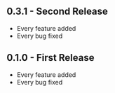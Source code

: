 ## 0.3.1 - Second Release
* Every feature added
* Every bug fixed

## 0.1.0 - First Release
* Every feature added
* Every bug fixed